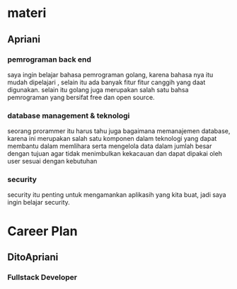 # materi 
## Apriani 
### pemrograman back end
saya ingin belajar bahasa pemrograman golang, karena bahasa nya itu mudah dipelajari , selain itu ada banyak fitur fitur canggih yang daat digunakan. selain itu golang juga merupakan salah satu bahsa pemrograman yang bersifat free dan open source.
### database management & teknologi
seorang prorammer itu harus tahu juga bagaimana memanajemen database, karena ini merupakan salah satu komponen dalam teknologi yang dapat membantu dalam memlihara serta mengelola data dalam jumlah besar  dengan tujuan agar tidak menimbulkan kekacauan dan dapat dipakai oleh user sesuai dengan kebutuhan 
### security
security itu penting untuk mengamankan aplikasih yang kita buat, jadi saya ingin belajar security.

# Career Plan
## DitoApriani
### Fullstack Developer
